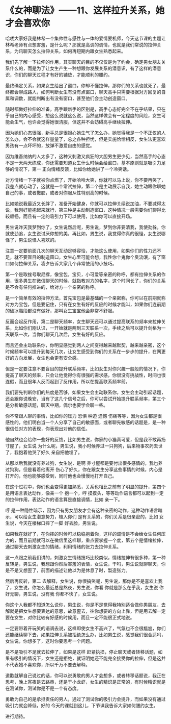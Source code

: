 # 《女神聊法》——11、这样拉升关系，她才会喜欢你

哈喽大家好我是林希一个集帅性与感性与一体的爱情要机师，今天这节课的主题让林希老师有点想害羞，是什么呢？那就是高调的调情，也就是我们常说的拉伸关系，为讯聊天怎么拉伸关系，如何再短期内跟女生熟悉起来。

我们先了解一下拉伸的作用，其实聊天的目的不仅仅是为了约会，确定男女朋友关系什么的，而是为了让女生产生一种想跟你发展关系的潜意识，有了这样的潜意识，你们的聊天过程才有好的铺垫，才能顺利的腰约。

最终确定关系，如果女生给出了窗口，你却不懂拉伸，那你们的关系也就死了，最终都会聊成路人，如何判断女生有没有点窗口，聊天高手只需要根据对方回复的自属和调数，就能判断出有没有窗口，甚至他们会主动创造窗口。

随时都做好拉伸的准备，高手跟新手的区别是，高手心态好完全不在乎结果，只在乎自己的内心感受，想这么说就这么说，当然这样做会有一定程度的风险，女生可能会生气，也许会觉得她很清服，但这并不会妨碍高手继续拉伸。

因为她们心态很强，新手总是很担心她生气了怎么办，她觉得我是一个不正仅的人怎么办，会不会就这样量量了，总之各种担忧，但是实施恰恰相反，女生法更喜欢男孩有一点坏坏的，放弹不激爱自由的感觉。

因为维吾纳纳的人太多了，这种又刺激又疯狂的大胆男生更少见，当然高手的心态不是一天两天练成，你还需要知道女生什么时候会给窗口，基本原则就是吸引力足够的情况下，第一 正向情绪反馈，比如你给她讲了一个冷笑话。

对方情绪一下子就被你点燃了，开始哈哈大笑，你就可以马上说，你不要再笑了，我差点就心动了，这就是一个常试拉伸，第二个是主动展示自我，她主动跟你聊她自己的事，或者撒胶，或者对你服从性特别高的时候。

比如她说我最近又长胖了，准备开始健身，你就可以拉伸关续说加油，不要减得太说，我刚好能抱起来就行，第三种是主动制造窗口，这种情况一般需要你们聊得比较顺畅，而且有一定的吸引力下可以使用，比如你可以直接开场。

男生说昨天我梦到你了，女生说然后呢，男生说，梦到你非要清我，我使劲躲，你就使劲追，女生说讨厌你想的美，再比如，男生说，我觉得你真的很怪，女生说哪怪了，男生说怪人喜欢的。

注意一定要前面几次的聊天互动足够容恰，才能这么使用，如果你们的性力还不足，就不要盲目的制造窗口，女生心里可能会想，我性你个鬼你个臭流氓，有了窗口如何拉伸关系，凌夕告诉大家几个非常使用的小技巧。

第一个是取挫号取尼撑，像宝包，宝贝，小可爱等亲密的称呼，都有拉伸关系的作用，很多男生在微信聊天的时候，就指教对方的名字，这个时间长了，你们的关系是不会有任何推进的，给对方一个亲密的称呼。

是一个简单有效的拉伸方法，首先宝包是最基础的一个亲密称，你可以在前期就称对方为宝包，但是要记住，只有在女生有好的反应的时候才能叫，如果你们连前期的破冰階段都没有做好，那叫女生宝宝他会非常不舒服。

反而会起反作用，第二是聊天频率，女生聊天还可以通过提高联系的频率来拉伸关系，比如你们刚认识，一开始就是两到三天联系一次，手续之后可以提升剑格为一天联系一次，当你们聊天几次后，女生有好的反应。

而且还会主动联系你，你明显感觉到两人之间变得越来越默契，越来越亲密，这个时候频率可以提升到每天几次，让女生感受到你们的关系在一步步的提升，在网更好的方向发展，女生也会更有安全感。

但是一定要注意不要盲目的提升联系频率，比如女生对你兴趣一般般的情况下，你提高了聊天的频率，只会让他觉得你有很强的需求感，你很没有挑战性，时间也很连假，而且很年人反而起到了反作用，所以在提高联系频率前。

我们要先判断你们的热度是否够，如果女生会主动联系你，女生会主动引起话题，还会跟你说晚安，当有了这几个信号之后，你可以尝试开始提升联系频率，第三个是分析敏感话题，聊天中期，偶尔也要学会聊一些。

你不常跟人聊的事情，比如你的压力 恐惧 种迫 遗憾 伤痛等等，因为女生都是很感性的，他们明白当一个人分享了自己的敏感面，或者聊先敏感的话题是，是一种很信任对方的表现，你表现出对他的信任。

他自然也会给你一些好的反馈，比如男生说，你家的小猫真可爱，但是我不敢再扬寸屋了，女生说 为什么呢，男生说，我小时候养过一只狗狗，后来物事农药去世了，我抱着他哭了好久 亲自把他埋了。

从那以后我就没有养过狗，女生说，是啊 养寸屋都是要付出很多感情的，我也养过狗狗，但是看着他离开 伤心了好久，你在跟女生分享这些事情的时候，内心是打开的，他也能够感受到，同时他也会慢慢地打开自己。

在这个过程中，你们也会变得更加熟悉，关系也相比之前有了明显的提升，第四个是用语言表达动作，像亲一个 抱一个，哼 摸摸头，等等动作语言都可以起到一定的拉伸作用，表达动作的语言算是直接调情，比如 亲一下。

哼 是一种隐性暗示，因为只有男女朋友才会有这种亲密的动作，这种动作语言暗示，可以给女生潜意势力，植入你们 是有关系的，你们关系是很亲密的，比如 女生说，今天在楼梯口摔了一脚 好丢脸，男生说。

如果我在就好了，在你摔的时候可以稳稳抱着你，这样的调情是不会给女生任何压力的，而且前期就可以在微信里这样聊，重点要掌握一个度，第五个是情绪拉伸，通过聊天去刺激女生的情绪，利用情绪的张力去拉伸关系。

这一点跟之前我们讲的，刺激女生情绪技巧比较类似，情绪拉伸有很多种，第一种反转是，男生说，我想跟你然后害羞的表情，女生说，干吗，男生说就聊聊天，你是不是又想歪了，前面的描述让他以为是休息了时，製造张力。

然后再反转，第二 去解释，女生说，你很搞笑呢，男生说，那你是不是喜欢上我了，女生说，你怎么最近总是熬夜，男生说，你看 你就是那么在乎我，女生说 你好无聊，男生说，没有我 你都不快了，女生说。

你这个人我都不知道怎么说你，男生说，你是不是觉得我特别适合做你男朋友，去解就是把女生想要表达的意思，故意歪去，往你想要的方向上靠，但是用去解一定要在女生，对你比较有好感的时候用，而且一定不能很正式地说。

一定要带着开玩笑的语调去说，这样即使女生不高兴了，气氛也不会很尴尬，你们还能继续聊下去，如果拉伸关系被拒绝怎么办，比如男生说，感觉我们很合适吗，女生说，你想多了，这时你要思考一个问题。

是不是吸引不足就去拉伸了，如果是这样 赶紧执损，停止聊天或者转移话题，如果有吸引的情况下，女生还是拒绝，就证明她还不能完全接受你的拉伸，但是这并不代表她不喜欢你，所以千万不要去解释。

道歉就解自己说过的话，你可以说勇敢的男人才会想多，或者转移话题说，我正在思考，晚上宵夜是去路串，还是干小龙虾，女生的精识是正常的，有时候精识就是在测试你，测试你是不是一个有态度。

勇敢为自己的是承担责任的男人，通过了测试你的吸引力会提升，而如果没有通过吸引力就会降低，好的 今天的课就到这儿，下节课我告诉大家如何腰约女生。

进行期待。